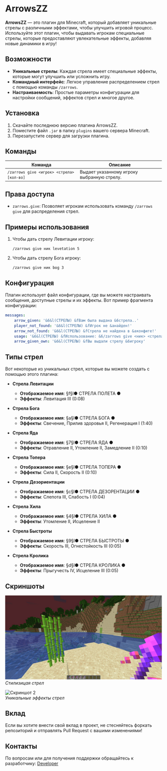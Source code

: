 # ArrowsZZ

**ArrowsZZ** — это плагин для Minecraft, который добавляет уникальные стрелы с различными эффектами, чтобы улучшить игровой процесс. Используйте этот плагин, чтобы выдавать игрокам специальные стрелы, которые предоставляют увлекательные эффекты, добавляя новые динамики в игру!

## Возможности

-   **Уникальные стрелы**: Каждая стрела имеет специальные эффекты, которые могут улучшить или усложнить игру.
-   **Командный интерфейс**: Легкое управление распределением стрел с помощью команды `/zarrows`.
-   **Настраиваемость**: Простые параметры конфигурации для настройки сообщений, эффектов стрел и многое другое.

## Установка

1. Скачайте последнюю версию плагина ArrowsZZ.
2. Поместите файл `.jar` в папку `plugins` вашего сервера Minecraft.
3. Перезапустите сервер для загрузки плагина.

## Команды

| Команда                                   | Описание                                   |
| ----------------------------------------- | ------------------------------------------ |
| `/zarrows give <игрок> <стрела> [кол-во]` | Выдает указанному игроку выбранную стрелу. |

## Права доступа

-   `zarrows.give`: Позволяет игрокам использовать команду `/zarrows give` для распределения стрел.

## Примеры использования

1. Чтобы дать стрелу Левитации игроку:

    ```
    /zarrows give ник levetation 5
    ```

2. Чтобы дать стрелу Бога игроку:
    ```
    /zarrows give ник bog 3
    ```

## Конфигурация

Плагин использует файл конфигурации, где вы можете настраивать сообщения, доступные стрелы и их эффекты. Вот пример фрагмента конфигурации:

```yaml
messages:
    arrow_given: '&6&l(CТРЕЛЫ) &fВам была выдана &6стрела..'
    player_not_found: '&6&l(CТРЕЛЫ) &fИгрок не &aнайден!'
    arrow_not_found: '&6&l(CТРЕЛЫ) &fСтрела не найдена в &aконфиге!'
    usage: '&6&l(CТРЕЛЫ) &fИспользование: &6/zarrows give <ник> <стрела> <кол-во>'
    arrow_given_own: '&6&l(CТРЕЛЫ) &fВы выдали стрелу &6игроку'
```

## Типы стрел

Вот некоторые из уникальных стрел, которые вы можете создать с помощью этого плагина:

-   **Стрела Левитации**
    -   **Отображаемое имя**: §f§l● СТРЕЛА ПОЛЕТА ●
    -   **Эффекты**: Левитация III (0:08)
-   **Стрела Бога**

    -   **Отображаемое имя**: §a§l● СТРЕЛА БОГА ●
    -   **Эффекты**: Свечение, Прилив здоровья II, Регенерация I (1:40)

-   **Стрела Яда**

    -   **Отображаемое имя**: §7§l● СТРЕЛА ЯДА ●
    -   **Эффекты**: Отравление II, Утомление II, Замедление II (0:10)

-   **Стрела Топера**

    -   **Отображаемое имя**: §e§l● СТРЕЛА ТОПЕРА ●
    -   **Эффекты**: Сила II, Скорость II (0:10)

-   **Стрела Дезориентации**

    -   **Отображаемое имя**: §c§l● СТРЕЛА ДЕЗОРЕНТАЦИИ ●
    -   **Эффекты**: Слепота III, Слабость I (0:04)

-   **Стрела Хила**

    -   **Отображаемое имя**: §4§l● СТРЕЛА ХИЛА ●
    -   **Эффекты**: Утомление II, Исцеление II

-   **Стрела Быстроты**

    -   **Отображаемое имя**: §9§l● СТРЕЛА БЫСТРОТЫ ●
    -   **Эффекты**: Скорость III, Огнестойкость III (0:05)

-   **Стрела Кролика**
    -   **Отображаемое имя**: §d§l● СТРЕЛА КРОЛИКА ●
    -   **Эффекты**: Прыгучесть IV, Исцеление III (0:05)

## Скриншоты

![Скриншот 1](img/p-1.jpg)  
_Стилизицая стрел_

![Скриншот 2](link_to_screenshot_2)  
_Уникальные эффекты стрел_

## Вклад

Если вы хотите внести свой вклад в проект, не стесняйтесь форкать репозиторий и отправлять Pull Request с вашими изменениями!

## Контакты

По вопросам или для получения поддержки обращайтесь к разработчику: [Developer](https://t.me/zzrtk)
